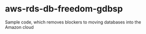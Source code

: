 # aws-rds-db-freedom-gdbsp
Sample code, which removes blockers to moving databases into the Amazon cloud
